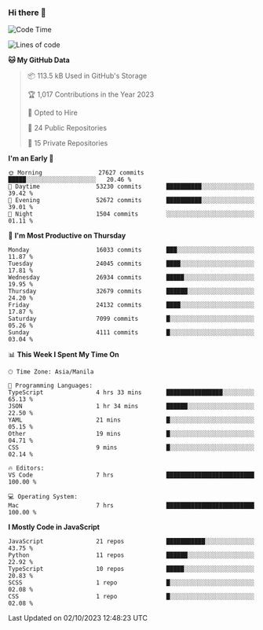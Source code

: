### Hi there 👋

<!--START_SECTION:waka-->
![Code Time](http://img.shields.io/badge/Code%20Time-391%20hrs%2046%20mins-blue)

![Lines of code](https://img.shields.io/badge/From%20Hello%20World%20I%27ve%20Written-58.4%20million%20lines%20of%20code-blue)

**🐱 My GitHub Data** 

> 📦 113.5 kB Used in GitHub's Storage 
 > 
> 🏆 1,017 Contributions in the Year 2023
 > 
> 💼 Opted to Hire
 > 
> 📜 24 Public Repositories 
 > 
> 🔑 15 Private Repositories 
 > 
**I'm an Early 🐤** 

```text
🌞 Morning                27627 commits       █████░░░░░░░░░░░░░░░░░░░░   20.46 % 
🌆 Daytime                53230 commits       ██████████░░░░░░░░░░░░░░░   39.42 % 
🌃 Evening                52672 commits       ██████████░░░░░░░░░░░░░░░   39.01 % 
🌙 Night                  1504 commits        ░░░░░░░░░░░░░░░░░░░░░░░░░   01.11 % 
```
📅 **I'm Most Productive on Thursday** 

```text
Monday                   16033 commits       ███░░░░░░░░░░░░░░░░░░░░░░   11.87 % 
Tuesday                  24045 commits       ████░░░░░░░░░░░░░░░░░░░░░   17.81 % 
Wednesday                26934 commits       █████░░░░░░░░░░░░░░░░░░░░   19.95 % 
Thursday                 32679 commits       ██████░░░░░░░░░░░░░░░░░░░   24.20 % 
Friday                   24132 commits       ████░░░░░░░░░░░░░░░░░░░░░   17.87 % 
Saturday                 7099 commits        █░░░░░░░░░░░░░░░░░░░░░░░░   05.26 % 
Sunday                   4111 commits        █░░░░░░░░░░░░░░░░░░░░░░░░   03.04 % 
```


📊 **This Week I Spent My Time On** 

```text
🕑︎ Time Zone: Asia/Manila

💬 Programming Languages: 
TypeScript               4 hrs 33 mins       ████████████████░░░░░░░░░   65.13 % 
JSON                     1 hr 34 mins        ██████░░░░░░░░░░░░░░░░░░░   22.50 % 
YAML                     21 mins             █░░░░░░░░░░░░░░░░░░░░░░░░   05.15 % 
Other                    19 mins             █░░░░░░░░░░░░░░░░░░░░░░░░   04.71 % 
CSS                      9 mins              █░░░░░░░░░░░░░░░░░░░░░░░░   02.14 % 

🔥 Editors: 
VS Code                  7 hrs               █████████████████████████   100.00 % 

💻 Operating System: 
Mac                      7 hrs               █████████████████████████   100.00 % 
```

**I Mostly Code in JavaScript** 

```text
JavaScript               21 repos            ███████████░░░░░░░░░░░░░░   43.75 % 
Python                   11 repos            ██████░░░░░░░░░░░░░░░░░░░   22.92 % 
TypeScript               10 repos            █████░░░░░░░░░░░░░░░░░░░░   20.83 % 
SCSS                     1 repo              █░░░░░░░░░░░░░░░░░░░░░░░░   02.08 % 
CSS                      1 repo              █░░░░░░░░░░░░░░░░░░░░░░░░   02.08 % 
```




 Last Updated on 02/10/2023 12:48:23 UTC
<!--END_SECTION:waka-->
